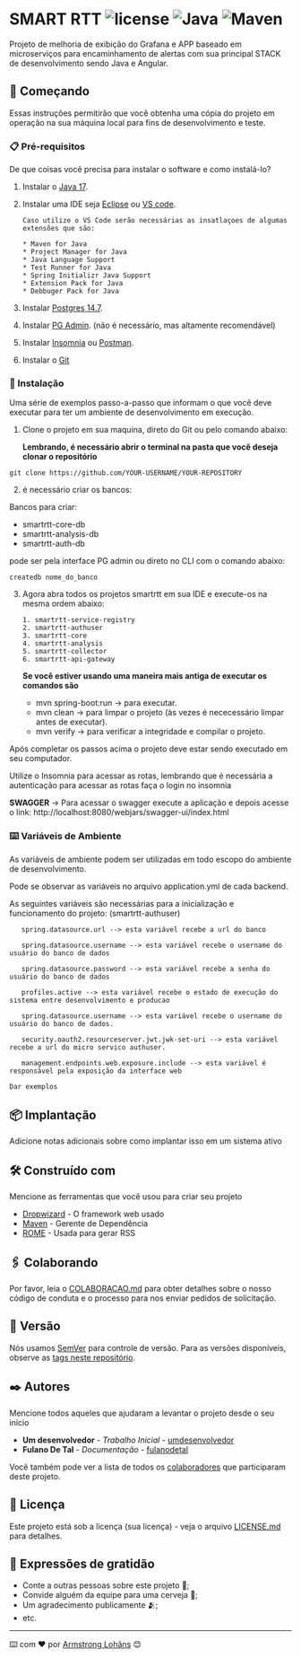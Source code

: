 # SMART RTT ![license](https://img.shields.io/badge/license-Private-blue.svg) ![Java](https://img.shields.io/badge/Java%20Version-17.0.0-red.svg) ![Maven](https://img.shields.io/badge/Maven-4.0.0-green.svg)

Projeto de melhoria de exibição do Grafana e APP baseado em microserviços para encaminhamento de alertas com sua principal STACK de desenvolvimento sendo Java e Angular.

## 🚀 Começando

Essas instruções permitirão que você obtenha uma cópia do projeto em operação na sua máquina local para fins de desenvolvimento e teste.

### 📋 Pré-requisitos

De que coisas você precisa para instalar o software e como instalá-lo?

1. Instalar o [Java 17](https://www.oracle.com/java/technologies/javase/jdk17-archive-downloads.html).

2. Instalar uma IDE seja [Eclipse](https://spring.io/tools) ou [VS code](https://code.visualstudio.com/download).

       Caso utilize o VS Code serão necessárias as insatlaçoes de algumas extensões que são:
   
       * Maven for Java
       * Project Manager for Java
       * Java Language Support
       * Test Runner for Java
       * Spring Initializr Java Support
       * Extension Pack for Java
       * Debbuger Pack for Java

4. Instalar [Postgres 14.7](https://www.postgresql.org/download/).

5. Instalar [PG Admin](https://www.postgresql.org/download/). (não é necessário, mas altamente recomendável)

6. Instalar [Insomnia](https://insomnia.rest/download) ou [Postman](https://www.postman.com/downloads/).

7. Instalar o [Git](https://git-scm.com/downloads)

   
### 🔧 Instalação

Uma série de exemplos passo-a-passo que informam o que você deve executar para ter um ambiente de desenvolvimento em execução.

1. Clone o projeto em sua maquina, direto do Git ou pelo comando abaixo:

   **Lembrando, é necessário abrir o terminal na pasta que você deseja clonar o repositório**
```
git clone https://github.com/YOUR-USERNAME/YOUR-REPOSITORY
```

2. é necessário criar os bancos: 

Bancos para criar:
* smartrtt-core-db
* smartrtt-analysis-db
* smartrtt-auth-db

pode ser pela interface PG admin ou direto no CLI com o comando abaixo:
```
createdb nome_do_banco
```

3. Agora abra todos os projetos smartrtt em sua IDE e execute-os na mesma ordem abaixo:

       1. smartrtt-service-registry
       2. smartrtt-authuser
       3. smartrtt-core
       4. smartrtt-analysis
       5. smartrtt-collector
       6. smartrtt-api-gateway

   **Se você estiver usando uma maneira mais antiga de executar os comandos são**
   * mvn spring-boot:run -> para executar.
   * mvn clean -> para limpar o projeto (às vezes é nececessário limpar antes de executar).
   * mvn verify -> para verificar a integridade e compilar o projeto.

Após completar os passos acima o projeto deve estar sendo executado em seu computador.

Utilize o Insomnia para acessar as rotas, lembrando que é necessária a autenticação para acessar as rotas faça o login no insomnia

**SWAGGER** -> Para acessar o swagger execute a aplicação e depois acesse o link: http://localhost:8080/webjars/swagger-ui/index.html

### ⌨️ Variáveis de Ambiente

As variáveis de ambiente podem ser utilizadas em todo escopo do ambiente de desenvolvimento.

Pode se observar as variáveis no arquivo application.yml de cada backend.

As seguintes variáveis são necessárias para a inicialização e funcionamento do projeto: (smartrtt-authuser)
       
       spring.datasource.url --> esta variável recebe a url do banco
    
       spring.datasource.username --> esta variável recebe o username do usuário do banco de dados

       spring.datasource.password --> esta variável recebe a senha do usuário do banco de dados

       profiles.active --> esta variável recebe o estado de execução do sistema entre desenvolvimento e producao

       spring.datasource.username --> esta variável recebe o username do usuário do banco de dados.

       security.oauth2.resourceserver.jwt.jwk-set-uri --> esta variável recebe a url do micro servico authuser.

       management.endpoints.web.exposure.include --> esta variável é responsável pela exposição da interface web

       


```
Dar exemplos
```

## 📦 Implantação

Adicione notas adicionais sobre como implantar isso em um sistema ativo

## 🛠️ Construído com

Mencione as ferramentas que você usou para criar seu projeto

* [Dropwizard](http://www.dropwizard.io/1.0.2/docs/) - O framework web usado
* [Maven](https://maven.apache.org/) - Gerente de Dependência
* [ROME](https://rometools.github.io/rome/) - Usada para gerar RSS

## 🖇️ Colaborando

Por favor, leia o [COLABORACAO.md](https://gist.github.com/usuario/linkParaInfoSobreContribuicoes) para obter detalhes sobre o nosso código de conduta e o processo para nos enviar pedidos de solicitação.

## 📌 Versão

Nós usamos [SemVer](http://semver.org/) para controle de versão. Para as versões disponíveis, observe as [tags neste repositório](https://github.com/suas/tags/do/projeto). 

## ✒️ Autores

Mencione todos aqueles que ajudaram a levantar o projeto desde o seu início

* **Um desenvolvedor** - *Trabalho Inicial* - [umdesenvolvedor](https://github.com/linkParaPerfil)
* **Fulano De Tal** - *Documentação* - [fulanodetal](https://github.com/linkParaPerfil)

Você também pode ver a lista de todos os [colaboradores](https://github.com/usuario/projeto/colaboradores) que participaram deste projeto.

## 📄 Licença

Este projeto está sob a licença (sua licença) - veja o arquivo [LICENSE.md](https://github.com/usuario/projeto/licenca) para detalhes.

## 🎁 Expressões de gratidão

* Conte a outras pessoas sobre este projeto 📢;
* Convide alguém da equipe para uma cerveja 🍺;
* Um agradecimento publicamente 🫂;
* etc.


---
⌨️ com ❤️ por [Armstrong Lohãns](https://gist.github.com/lohhans) 😊
